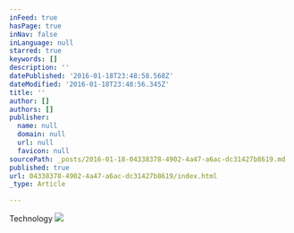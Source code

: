 ```yaml
---
inFeed: true
hasPage: true
inNav: false
inLanguage: null
starred: true
keywords: []
description: ''
datePublished: '2016-01-18T23:48:58.568Z'
dateModified: '2016-01-18T23:48:56.345Z'
title: ''
author: []
authors: []
publisher:
  name: null
  domain: null
  url: null
  favicon: null
sourcePath: _posts/2016-01-18-04338378-4902-4a47-a6ac-dc31427b8619.md
published: true
url: 04338378-4902-4a47-a6ac-dc31427b8619/index.html
_type: Article

---
```

Technology
![](https://the-grid-user-content.s3-us-west-2.amazonaws.com/77b8f83c-29e3-408c-9369-cddc475967c1.jpg)